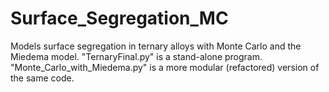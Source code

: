 # Surface_Segregation_MC
Models surface segregation in ternary alloys with Monte Carlo and the Miedema model.
"TernaryFinal.py" is a stand-alone program. "Monte_Carlo_with_Miedema.py" is a more modular (refactored) version of the same code.
